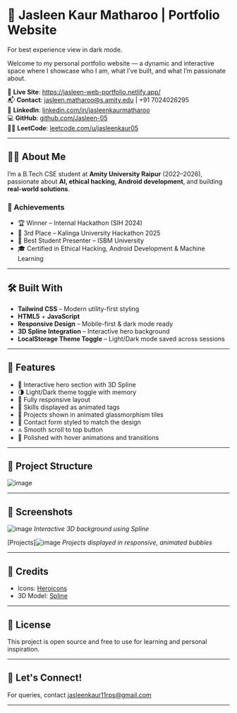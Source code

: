# 💫 Jasleen Kaur Matharoo | Portfolio Website

For best experience view in dark mode.

Welcome to my personal portfolio website — a dynamic and interactive space where I showcase who I am, what I’ve built, and what I’m passionate about.

🔗 **Live Site**: https://jasleen-web-portfolio.netlify.app/                  
📬 **Contact**: jasleen.matharoo@s.amity.edu | +91 7024026295  
🔗 **LinkedIn**: [linkedin.com/in/jasleenkaurmatharoo](http://www.linkedin.com/in/jasleenkaurmatharoo)  
💻 **GitHub**: [github.com/Jasleen-05](https://github.com/Jasleen-05)  
👩‍💻 **LeetCode**: [leetcode.com/u/jasleenkaur05](https://leetcode.com/u/jasleenkaur05)

---

## 👩‍💻 About Me

I’m a B.Tech CSE student at **Amity University Raipur** (2022–2026), passionate about **AI, ethical hacking, Android development**, and building **real-world solutions**.

### 🌟 Achievements
- 🏆 Winner – Internal Hackathon (SIH 2024)
- 🥉 3rd Place – Kalinga University Hackathon 2025
- 🥇 Best Student Presenter – ISBM University
- 🎓 Certified in Ethical Hacking, Android Development & Machine Learning

---

## 🛠️ Built With

- **Tailwind CSS** – Modern utility-first styling
- **HTML5** + **JavaScript**
- **Responsive Design** – Mobile-first & dark mode ready
- **3D Spline Integration** – Interactive hero background
- **LocalStorage Theme Toggle** – Light/Dark mode saved across sessions

---

## 🚀 Features

- 🎯 Interactive hero section with 3D Spline
- 🌗 Light/Dark theme toggle with memory
- 📱 Fully responsive layout
- 🧠 Skills displayed as animated tags
- 🧩 Projects shown in animated glassmorphism tiles
- 💬 Contact form styled to match the design
- 🔝 Smooth scroll to top button
- 💅 Polished with hover animations and transitions

---

## 📂 Project Structure
![image](https://github.com/user-attachments/assets/89b9f5b1-3145-4e3c-b788-acf3b0313278)


---

## 🧪 Screenshots

![image](https://github.com/user-attachments/assets/6cd7121d-e071-4cc0-9c57-b69e0101153f)
_Interactive 3D background using Spline_

[Projects]![image](https://github.com/user-attachments/assets/3f037764-d4d6-47f2-98ac-299bd2939a09)
_Projects displayed in responsive, animated bubbles_

---

## 🙌 Credits

- Icons: [Heroicons](https://heroicons.com)
- 3D Model: [Spline](https://spline.design/)

---

## 📌 License

This project is open source and free to use for learning and personal inspiration.

---

## 🤝 Let's Connect!

For queries, contact jasleenkaur11rps@gmail.com

---
